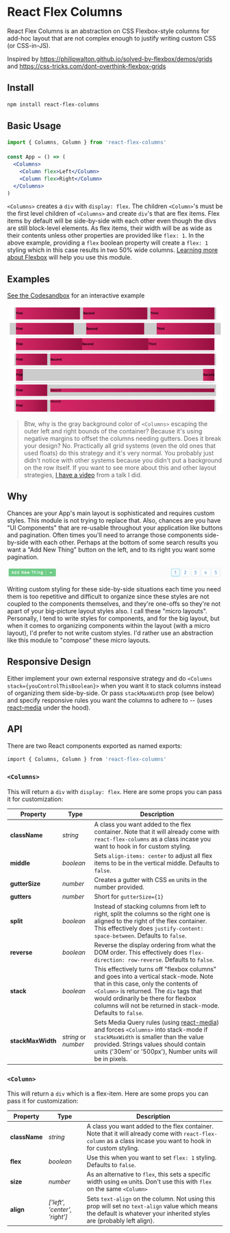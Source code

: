 # React Flex Columns

React Flex Columns is an abstraction on CSS Flexbox-style columns for add-hoc layout that are not complex enough to justify writing custom CSS (or CSS-in-JS).

Inspired by https://philipwalton.github.io/solved-by-flexbox/demos/grids and https://css-tricks.com/dont-overthink-flexbox-grids

## Install

```sh
npm install react-flex-columns
```

## Basic Usage

```jsx
import { Columns, Column } from 'react-flex-columns'

const App = () => (
  <Columns>
    <Column flex>Left</Column>
    <Column flex>Right</Column>
  </Columns>
)
```

`<Columns>` creates a `div` with `display: flex`. The children `<Column>`'s must be the first level children of `<Columns>` and create `div`'s that are flex items. Flex items by default will be side-by-side with each other even though the divs are still block-level elements. As flex items, their width will be as wide as their contents unless other properties are provided like `flex: 1`. In the above example, providing a `flex` boolean property will create a `flex: 1` styling which in this case results in two 50% wide columns. [Learning more about Flexbox](https://css-tricks.com/snippets/css/a-guide-to-flexbox/) will help you use this module.


## Examples

[See the Codesandbox](https://codesandbox.io/s/q82o4m511j) for an interactive example

![Example Image](docs/example.png)

> Btw, why is the gray background color of `<Columns>` escaping the outer left and right bounds of the container? Because it's using negative margins to offset the columns needing gutters. Does it break your design? No. Practically all grid systems (even the old ones that used floats) do this strategy and it's very normal. You probably just didn't notice with other systems because you didn't put a background on the row itself. If you want to see more about this and other layout strategies, [I have a video](https://www.youtube.com/watch?v=Mvg7WHV5oYE) from a talk I did.

## Why

Chances are your App's main layout is sophisticated and requires custom styles. This module is not trying to replace that. Also, chances are you have "UI Components" that are re-usable throughout your application like buttons and pagination. Often times you'll need to arrange those components side-by-side with each other. Perhaps at the bottom of some search results you want a "Add New Thing" button on the left, and to its right you want some pagination.

![Example of side-by-side components](docs/footer.png)

Writing custom styling for these side-by-side situations each time you need them is too repetitive and difficult to organize since these styles are not coupled to the components themselves, and they're one-offs so they're not apart of your big-picture layout styles also. I call these "micro layouts". Personally, I tend to write styles for components, and for the big layout, but when it comes to organizing components within the layout (with a micro layout), I'd prefer to not write custom styles. I'd rather use an abstraction like this module to "compose" these micro layouts.

## Responsive Design

Either implement your own external responsive strategy and do `<Columns stack={youControlThisBoolean}>` when you want it to stack columns instead of organizing them side-by-side. Or pass `stackMaxWidth` prop (see below) and specify responsive rules you want the columns to adhere to -- (uses [react-media](https://github.com/ReactTraining/react-media) under the hood).

## API

There are two React components exported as named exports:

```sh
import { Columns, Column } from 'react-flex-columns'
```

### `<Columns>`

This will return a `div` with `display: flex`. Here are some props you can pass it for customization:

Property | Type | Description
----- | ----- | -----
**className** | *string* | A class you want added to the flex container. Note that it will already come with `react-flex-columns` as a class incase you want to hook in for custom styling.
**middle** | *boolean* | Sets `align-items: center` to adjust all flex items to be in the vertical middle. Defaults to `false`.
**gutterSize** | *number* | Creates a gutter with CSS `em` units in the number provided.
**gutters** | *number* | Short for `gutterSize={1}`
**split** | *boolean* | Instead of stacking columns from left to right, split the columns so the right one is aligned to the right of the flex container. This effectively does `justify-content: space-between`. Defaults to `false`.
**reverse** | *boolean* | Reverse the display ordering from what the DOM order. This effectively does `flex-direction: row-reverse`. Defaults to `false`.
**stack** | *boolean* | This effectively turns off "flexbox columns" and goes into a vertical stack-mode. Note that in this case, only the contents of `<Column>` is returned. The `div` tags that would ordinarily be there for flexbox columns will not be returned in stack-mode. Defaults to `false`.
**stackMaxWidth** | *string* or *number* | Sets Media Query rules (using [react-media](https://github.com/ReactTraining/react-media)) and forces `<Columns>` into stack-mode if `stackMaxWidth` is smaller than the value provided. Strings values should contain units ('30em' or '500px'), Number units will be in pixels.


### `<Column>`

This will return a `div` which is a flex-item. Here are some props you can pass it for customization:

Property | Type | Description
----- | ----- | -----
**className** | *string* | A class you want added to the flex container. Note that it will already come with `react-flex-column` as a class incase you want to hook in for custom styling.
**flex** | *boolean* | Use this when you want to set `flex: 1` styling. Defaults to `false`.
**size** | *number* | As an alternative to `flex`, this sets a specific width using `em` units. Don't use this with `flex` on the same `<Column>`
**align** | *['left', 'center', 'right']* | Sets `text-align` on the column. Not using this prop will set no `text-align` value which means the default is whatever your inherited styles are (probably left align).
